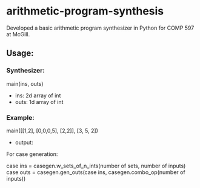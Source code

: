 # arithmetic-program-synthesis
Developed a basic arithmetic program synthesizer in Python for COMP 597 at McGill.

## Usage:
### Synthesizer:
main(ins, outs) 
- ins: 2d array of int
- outs: 1d array of int

### Example:
main([[1,2], [0,0,0,5], [2,2]], [3, 5, 2])
- output: 



For case generation:

case ins = casegen.w_sets_of_n_ints(number of sets, number of inputs)
case outs = casegen.gen_outs(case ins, casegen.combo_op(number of inputs))
